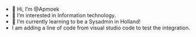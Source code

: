 - 👋 Hi, I’m @Apmoek
- 👀 I’m interested in Information technology.
- 🌱 I’m currently learning to be a Sysadmin in Holland! 
- I am adding a line of code from visual studio code to test the integration.
